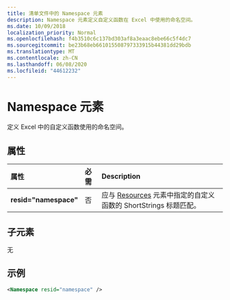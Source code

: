 ```yaml
---
title: 清单文件中的 Namespace 元素
description: Namespace 元素定义自定义函数在 Excel 中使用的命名空间。
ms.date: 10/09/2018
localization_priority: Normal
ms.openlocfilehash: f4b3510c6c137bd303af8a3eaac8ebe66c5f4dc7
ms.sourcegitcommit: be23b68eb661015508797333915b44381dd29bdb
ms.translationtype: MT
ms.contentlocale: zh-CN
ms.lasthandoff: 06/08/2020
ms.locfileid: "44612232"
---
```

# <a name="namespace-element"></a>Namespace 元素

定义 Excel 中的自定义函数使用的命名空间。

## <a name="attributes"></a>属性

|  属性  |  必需  |  Description  |
|:-----|:-----|:-----|
|  **resid="namespace"**  |  否  | 应与 [Resources](resources.md) 元素中指定的自定义函数的 ShortStrings 标题匹配。 |

## <a name="child-elements"></a>子元素

无

## <a name="example"></a>示例

```xml
<Namespace resid="namespace" />
```
